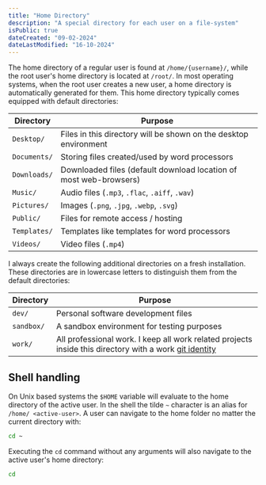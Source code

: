 ```yaml
---
title: "Home Directory"
description: "A special directory for each user on a file-system"
isPublic: true
dateCreated: "09-02-2024"
dateLastModified: "16-10-2024"
---
```


The home directory of a regular user is found at `/home/{username}/`, while the
root user's home directory is located at `/root/`. In most operating systems,
when the root user creates a new user, a home directory is automatically
generated for them. This home directory typically comes equipped with default
directories:

| Directory    | Purpose                                                           |
|--------------|-------------------------------------------------------------------|
| `Desktop/`   | Files in this directory will be shown on the desktop environment  |
| `Documents/` | Storing files created/used by word processors                     |
| `Downloads/` | Downloaded files (default download location of most web-browsers) |
| `Music/`     | Audio files (`.mp3`, `.flac`, `.aiff`, `.wav`)                    |
| `Pictures/`  | Images (`.png`, `.jpg`, `.webp`, `.svg`)                          |
| `Public/`    | Files for remote access / hosting                                 |
| `Templates/` | Templates like templates for word processors                      |
| `Videos/`    | Video files (`.mp4`)                                              |

I always create the following additional directories on a fresh installation.
These directories are in lowercase letters to distinguish them from the default
directories:

| Directory  | Purpose                                                                                                                  |
|------------|--------------------------------------------------------------------------------------------------------------------------|
| `dev/`     | Personal software development files                                                                                      |
| `sandbox/` | A sandbox environment for testing purposes                                                                               |
| `work/`    | All professional work. I keep all work related projects inside this directory with a work [git identity](git-identities) |

## Shell handling

On Unix based systems the `$HOME` variable will evaluate to the home directory
of the active user. In the shell the tilde `~` character is an alias for `/home/
<active-user>`. A user can navigate to the home folder no matter the current
directory with:

```sh
cd ~
```

Executing the `cd` command without any arguments will also navigate to the
active user's home directory:

```sh
cd
```
